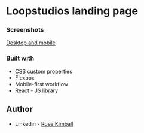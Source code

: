 # Loopstudios landing page

### Screenshots

[Desktop and mobile](https://imgur.com/gallery/ZYRdw9U)

### Built with

- CSS custom properties
- Flexbox
- Mobile-first workflow
- [React](https://reactjs.org/) - JS library

## Author

- Linkedin - [Rose Kimball](https://www.linkedin.com/in/rosekimball/)
